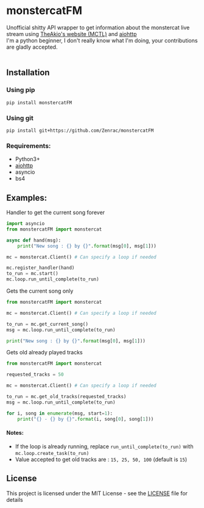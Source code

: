 # monstercatFM
Unofficial shitty API wrapper to get information about the monstercat live stream using [TheAkio's website (MCTL)](https://mctl.io/) and [aiohttp](https://github.com/aio-libs/aiohttp)<br>
I'm a python beginner, I don't really know what I'm doing, your contributions are gladly accepted.<br><br>
## Installation
### Using pip
```
pip install monstercatFM
```
### Using git
```
pip install git+https://github.com/Zenrac/monstercatFM
```

### Requirements: <br>
- Python3+<br>
- [aiohttp](https://github.com/aio-libs/aiohttp) <br>
- asyncio<br>
- bs4
## Examples: <br>
Handler to get the current song forever<br>
```py
import asyncio
from monstercatFM import monstercat

async def hand(msg):
    print("New song : {} by {}".format(msg[0], msg[1]))  

mc = monstercat.Client() # Can specify a loop if needed

mc.register_handler(hand)
to_run = mc.start()
mc.loop.run_until_complete(to_run)
```
Gets the current song only<br>
```py
from monstercatFM import monstercat

mc = monstercat.Client() # Can specify a loop if needed

to_run = mc.get_current_song()
msg = mc.loop.run_until_complete(to_run)

print("New song : {} by {}".format(msg[0], msg[1])) 
```
Gets old already played tracks <br>
```py
from monstercatFM import monstercat

requested_tracks = 50

mc = monstercat.Client() # Can specify a loop if needed

to_run = mc.get_old_tracks(requested_tracks)
msg = mc.loop.run_until_complete(to_run)

for i, song in enumerate(msg, start=1):
    print("{} - {} by {}".format(i, song[0], song[1])) 
```
#### Notes:
- If the loop is already running, replace ```run_until_complete(to_run)``` with <br>
```mc.loop.create_task(to_run)```<br>
- Value accepted to get old tracks are : `15, 25, 50, 100` (default is `15`)

## License

This project is licensed under the MIT License - see the [LICENSE](LICENSE) file for details
